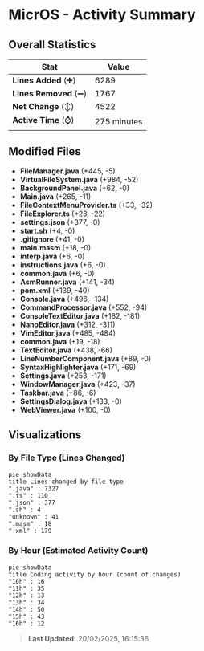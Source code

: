 # MicrOS - Activity Summary 

## Overall Statistics

| Stat                   | Value                                                             |
| ---------------------- | ----------------------------------------------------------------- |
| **Lines Added** (➕)   | 6289                                          |
| **Lines Removed** (➖) | 1767                                        |
| **Net Change** (↕)    | 4522                |
| **Active Time** (⌚)   | 275 minutes |


## Modified Files
- **FileManager.java** (+445, -5)
- **VirtualFileSystem.java** (+984, -52)
- **BackgroundPanel.java** (+62, -0)
- **Main.java** (+265, -11)
- **FileContextMenuProvider.ts** (+33, -32)
- **FileExplorer.ts** (+23, -22)
- **settings.json** (+377, -0)
- **start.sh** (+4, -0)
- **.gitignore** (+41, -0)
- **main.masm** (+18, -0)
- **interp.java** (+6, -0)
- **instructions.java** (+6, -0)
- **common.java** (+6, -0)
- **AsmRunner.java** (+141, -34)
- **pom.xml** (+139, -40)
- **Console.java** (+496, -134)
- **CommandProcessor.java** (+552, -94)
- **ConsoleTextEditor.java** (+182, -181)
- **NanoEditor.java** (+312, -311)
- **VimEditor.java** (+485, -484)
- **common.java** (+19, -18)
- **TextEditor.java** (+438, -66)
- **LineNumberComponent.java** (+89, -0)
- **SyntaxHighlighter.java** (+171, -69)
- **Settings.java** (+253, -171)
- **WindowManager.java** (+423, -37)
- **Taskbar.java** (+86, -6)
- **SettingsDialog.java** (+133, -0)
- **WebViewer.java** (+100, -0)

## Visualizations

### By File Type (Lines Changed)

```mermaid
pie showData
title Lines changed by file type
".java" : 7327
".ts" : 110
".json" : 377
".sh" : 4
"unknown" : 41
".masm" : 18
".xml" : 179
```

### By Hour (Estimated Activity Count)

```mermaid
pie showData
title Coding activity by hour (count of changes)
"10h" : 16
"11h" : 35
"12h" : 13
"13h" : 34
"14h" : 50
"15h" : 43
"16h" : 12
```


> **Last Updated:** 20/02/2025, 16:15:36